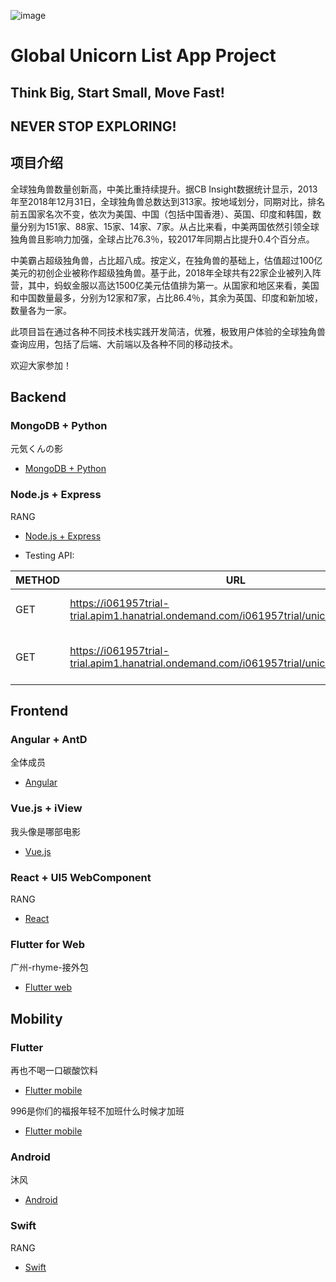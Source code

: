 ![image](https://img-blog.csdnimg.cn/20190813213407581.jpg)

# Global Unicorn List App Project

## Think Big, Start Small, Move Fast!
## NEVER STOP EXPLORING!

## 项目介绍
全球独角兽数量创新高，中美比重持续提升。据CB Insight数据统计显示，2013年至2018年12月31日，全球独角兽总数达到313家。按地域划分，同期对比，排名前五国家名次不变，依次为美国、中国（包括中国香港）、英国、印度和韩国，数量分别为151家、88家、15家、14家、7家。从占比来看，中美两国依然引领全球独角兽且影响力加强，全球占比76.3％，较2017年同期占比提升0.4个百分点。

中美霸占超级独角兽，占比超八成。按定义，在独角兽的基础上，估值超过100亿美元的初创企业被称作超级独角兽。基于此，2018年全球共有22家企业被列入阵营，其中，蚂蚁金服以高达1500亿美元估值排为第一。从国家和地区来看，美国和中国数量最多，分别为12家和7家，占比86.4％，其余为英国、印度和新加坡，数量各为一家。

此项目旨在通过各种不同技术栈实践开发简洁，优雅，极致用户体验的全球独角兽查询应用，包括了后端、大前端以及各种不同的移动技术。

欢迎大家参加！

## Backend

### MongoDB + Python 

元気くんの影

* [MongoDB + Python](https://github.com/mago960806/unicorn-python)

### Node.js + Express

RANG 

* [Node.js + Express](https://github.com/rangwei/unicorn-node)

- Testing API:

METHOD | URL | DESCRIPTION
---|---|---
GET | https://i061957trial-trial.apim1.hanatrial.ondemand.com/i061957trial/unicorns | Retrieves a list of unicorns
GET | https://i061957trial-trial.apim1.hanatrial.ondemand.com/i061957trial/unicorns/ByteDance | Retrieves a specific unicorn by NAME


## Frontend

### Angular + AntD

全体成员

* [Angular](https://github.com/zhousheng9384/unicorn-angular)

### Vue.js + iView

我头像是哪部电影 

* [Vue.js](https://github.com/lan505/unicorn-vue)

### React + UI5 WebComponent

RANG

* [React](https://github.com/rangwei/unicorns-react)

### Flutter for Web

广州-rhyme-接外包

* [Flutter web](https://github.com/rhymelph/unicorn-fu)

## Mobility

### Flutter

再也不喝一口碳酸饮料

* [Flutter mobile](https://github.com/bxrhhy/dujiaoshou)

996是你们的福报年轻不加班什么时候才加班

* [Flutter mobile](https://github.com/yikwing/500unicorns)

### Android

沐风

* [Android](https://github.com/Moosphan/Unicorn-android)

### Swift

RANG

* [Swift](https://github.com/rangwei/unicorn-swift)
